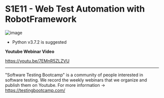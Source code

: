 # S1E11 - Web Test Automation with RobotFramework

![image](https://user-images.githubusercontent.com/89974862/145591105-8edc612e-003e-461c-b88a-a4440fba9c19.png)

 - Python v3.7.2 is suggested


**Youtube Webinar Video**

https://youtu.be/7EMnR5ZLZVU

******

"Software Testing Bootcamp" is a community of people interested in software testing. We record the weekly webinars that we organize and publish them on Youtube. For more information -> https://testingbootcamp.com/
